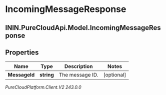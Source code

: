 # IncomingMessageResponse

## ININ.PureCloudApi.Model.IncomingMessageResponse

## Properties

|Name | Type | Description | Notes|
|------------ | ------------- | ------------- | -------------|
| **MessageId** | **string** | The message ID. | [optional] |



_PureCloudPlatform.Client.V2 243.0.0_
